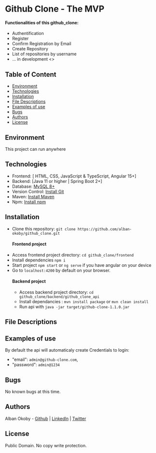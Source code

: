 # Github Clone - The MVP

#### Functionalities of this github_clone:
* Authentification
* Register
* Confirm Registration by Email
* Create Repository
* List of repositories by username
* ... in development <\>


## Table of Content
* [Environment](#environment)
* [Technologies](#technologies)
* [Installation](#installation)
* [File Descriptions](#file-descriptions)
* [Examples of use](#examples-of-use)
* [Bugs](#bugs)
* [Authors](#authors)
* [License](#license)

## Environment
This project can run anywhere

## Technologies
* Frontend: [ HTML, CSS, JavaScript & TypeScript, Angular 15+]
* Backend: [Java 11 or higher | Spring Boot 2+]
* Database: [MySQL 8+](https://dev.mysql.com/downloads/installer/)
* Version Control: [Install Git](https://git-scm.com/book/fr/v2/D%C3%A9marrage-rapide-Installation-de-Git)
* Maven: [Install Maven](https://maven.apache.org/install.html)
* Npm: [Install npm](https://docs.npmjs.com/downloading-and-installing-node-js-and-npm)

## Installation
* Clone this repository: `git clone https://github.com/alban-okoby/github_clone.git`
  #### Frontend project
* Access frontend project directory: `cd github_clone/frontend`
* Install dependencies `npm i`
* Start project `npm start` or `ng serve` if you have angular on your device
* Go to `localhost:4200` by default on your browser.
  #### Backend project
  * Access backend project directory: `cd github_clone/backend/github_clone_api`
  * Install dependancies : `mvn install package` or `mvn clean install`
  * Run api with `java -jar target/github-clone-1.1.0.jar`

## File Descriptions
## Examples of use
By default the api will automaticaly create Credentials to login:
  - "email": `admin@github-clone.com`,
  - "password": `admin@1234`
## Bugs
No known bugs at this time. 

## Authors
Alban Okoby - [Github](https://github.com/alban-okoby)  | [Linkedln](linkedin.com/in/alban-okoby-software-developer) | [Twitter](https://twitter.com/AlbanOkoby)

## License
Public Domain. No copy write protection. 
